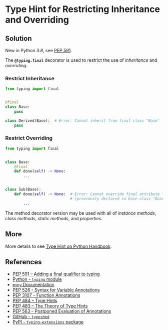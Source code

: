 # Type Hint for Restricting Inheritance and Overriding

## Solution

New in Python *3.8*,
see [PEP 591](https://peps.python.org/pep-0591/ "PEP 591 - Adding a final qualifier to typing").

The **`@typing.final`** decorator is used to restrict the use of *inheritance* and *overriding*.

### Restrict Inheritance

```python
from typing import final


@final
class Base:
    pass

class Derived(Base):  # Error: Cannot inherit from final class "Base"
    pass
```

### Restrict Overriding

```python
from typing import final


class Base:
    @final
    def done(self) -> None:
        ...


class Sub(Base):
    def done(self) -> None:  # Error: Cannot override final attribute "done"
                             # (previously declared in base class "Base")
        ...
```

The method decorator version may be used with all of *instance methods*, *class methods*,
*static methods*, and *properties*.

## More

More details to see [Type Hint on Python Handbook](https://leven-cn.github.io/python-handbook/recipes/core/type_hint).

## References

- [PEP 591 – Adding a final qualifier to typing](https://peps.python.org/pep-0591/)
- [Python - `typing` module](https://docs.python.org/3/library/typing.html)
- [`mypy` Documentation](https://mypy.readthedocs.io/en/latest/)
- [PEP 526 - Syntax for Variable Annotations](https://peps.python.org/pep-0526/)
- [PEP 3107 – Function Annotations](https://peps.python.org/pep-3107/)
- [PEP 484 – Type Hints](https://peps.python.org/pep-0484/)
- [PEP 483 – The Theory of Type Hints](https://peps.python.org/pep-0483/)
- [PEP 563 – Postponed Evaluation of Annotations](https://peps.python.org/pep-0563/)
- [GitHub - `typeshed`](https://github.com/python/typeshed)
- [PyPI - `typing-extensions` package](https://pypi.org/project/typing-extensions/)
